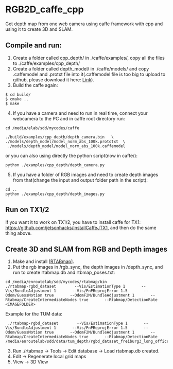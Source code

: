 
# RGB2D_caffe_cpp
Get depth map from one web camera using caffe framework with cpp and using it to create 3D and SLAM.

## Compile and run:

1. Create a folder called cpp_depth/ in ./caffe/examples/, copy all the files to ./caffe/examples/cpp_depth/
2. Create a folder called depth_model/ in ./caffe/models/ and copy .caffemodel and .protxt file into it(.caffemodel file is too big to upload to github, please download it here: [Link](https://drive.google.com/drive/folders/1TnzjYybQYphd__v5XESVjs9_EOXt6ZWT?usp=sharing)).
3. Build the caffe again:
```
$ cd build/
$ cmake ..
$ make
```
4. If you have a camera and need to run in real time, connect your webcamera to the PC and in caffe root directory run:
```
cd /media/elab/sdd/mycodes/caffe

./build/examples/cpp_depth/depth_camera.bin   \
./models/depth_model/model_norm_abs_100k.prototxt  \
 ./models/depth_model/model_norm_abs_100k.caffemodel 
```
or you can also using directly the python script(now in caffe/):
```
python ./examples/cpp_depth/depth_camera.py
```
5. If you have a folder of RGB images and need to create depth images from that(change the input and output folder path in the script):
```
cd ..
python ./examples/cpp_depth/depth_images.py
```

## Run on TX1/2
If you want it to work on TX1/2, you have to install caffe for TX1: https://github.com/jetsonhacks/installCaffeJTX1,
and then do the same thing above.


## Create 3D and SLAM from RGB and Depth images

1. Make and install [[RTABmap](https://github.com/introlab/rtabmap)].
2. Put the rgb images in <IMAGEFOLDER>/rgb_sync, the depth images in <IMAGEFOLDER>/depth_sync, and run to create rtabmap.db and rtbmap_poses.txt:
```
cd /media/enroutelab/sdd/mycodes/rtabmap/bin
./rtabmap-rgbd_dataset        --Vis/EstimationType 1       --Vis/BundleAdjustment 1       --Vis/PnPReprojError 1.5       --Odom/GuessMotion true       --OdomF2M/BundleAdjustment 1       --Rtabmap/CreateIntermediateNodes true       --Rtabmap/DetectionRate     <IMAGEFOLDER>
```
Example for the TUM data:
```
 ./rtabmap-rgbd_dataset        --Vis/EstimationType 1       --Vis/BundleAdjustment 1       --Vis/PnPReprojError 1.5       --Odom/GuessMotion true       --OdomF2M/BundleAdjustment 1       --Rtabmap/CreateIntermediateNodes true       --Rtabmap/DetectionRate     /media/enroutelab/sdd/data/tum_depth/rgbd_dataset_freiburg3_long_office_household
```
3. Run ./rtabmap -> Tools -> Edit database -> Load rtabmap.db created.
4. Edit -> Regenerate local grid maps
5. View -> 3D View


